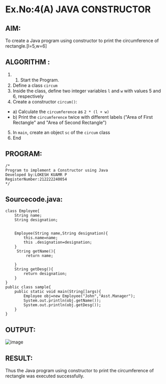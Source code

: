 # Ex.No:4(A)  JAVA CONSTRUCTOR
## AIM:
To create a Java program using constructor to print the circumference of rectangle.[l=5,w=6]

## ALGORITHM :
1.  1.	Start the Program.
2.	Define a class `circum`
3.	Inside the class, define two integer variables `l` and `w` with values 5 and 6, respectively
4.	Create a constructor `circum()`:
-	a) Calculate the `circumference` as `2 * (l + w)`
-	b) Print the `circumference` twice with different labels ("Area of First Rectangle" and "Area of Second Rectangle")
5.	In `main`, create an object `sc` of the `circum` class
6.	End





## PROGRAM:
 ```
/*
Program to implement a Constructor using Java
Developed by:LOKESH KUAMR P 
RegisterNumber:212222240054  
*/
```

## Sourcecode.java:
```
class Employee{
    String name;
    String designation;
    
    
    Employee(String name,String designation){
        this.name=name;
        this .designation=designation;
    }
     String getName(){
         return name;
        
    }
    String getDesg(){
        return designation;
    }
}
public class sample{
    public static void main(String[]args){
        Employee obj=new Employee("John","Asst.Manager");
        System.out.println(obj.getName());
        System.out.println(obj.getDesg());
    }
}
```






## OUTPUT:

![image](https://github.com/user-attachments/assets/e780e2c2-51c2-4888-9213-f87e781f7911)


## RESULT:
Thus the Java program using constructor to print the circumference of rectangle was executed successfully.
